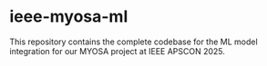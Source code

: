 # ieee-myosa-ml
This repository contains the complete codebase for the ML model integration for our MYOSA project at IEEE APSCON 2025.
